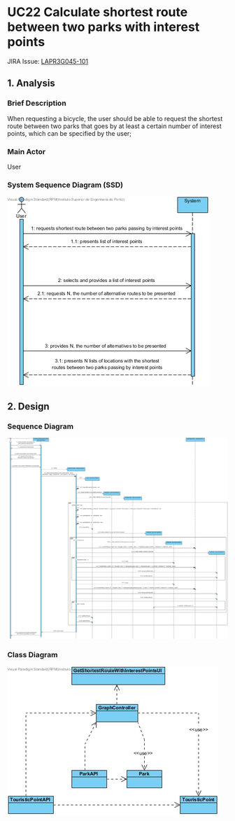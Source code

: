 # **UC22 Calculate shortest route between two parks with interest points**

JIRA Issue: [LAPR3G045-101](https://jira.dei.isep.ipp.pt:8443/browse/LAPR3G045-101)

## **1. Analysis**

### Brief Description

When requesting a bicycle, the user should be able to request the shortest route between two parks that goes by at least a certain number of interest points, which can be specified by the user;

### Main Actor

User

### System Sequence Diagram (SSD)

![UC22-SSD.jpg](UC22-SSD.jpg)

## **2. Design**

### Sequence Diagram

![UC22-Design-Sequence.jpg](UC22-Design-Sequence.jpg)

### Class Diagram

![UC22-Design-Class.jpg](UC22-Design-Class.jpg)